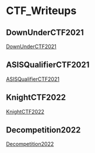 # CTF_Writeups

## DownUnderCTF2021
[DownUnderCTF2021](https://bsempir0x65.github.io/CTF_Writeups/DownUnderCTF_2021/)

## ASISQualifierCTF2021
[ASISQualifierCTF2021](https://bsempir0x65.github.io/CTF_Writeups/Asis_Qualifier_CTF_2021/)

## KnightCTF2022
[KnightCTF2022](https://bsempir0x65.github.io/CTF_Writeups/KnightCTF_2022/)

## Decompetition2022
[Decompetition2022](https://bsempir0x65.github.io/CTF_Writeups/Decompetition_CTF_2022/)